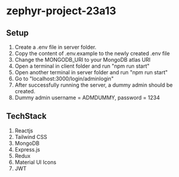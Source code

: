 # zephyr-project-23a13

## Setup

1. Create a .env file in server folder.
2. Copy the content of .env.example to the newly created .env file
3. Change the MONGODB_URI to your MongoDB atlas URI
4. Open a terminal in client folder and run "npm run start"
5. Open another terminal in server folder and run "npm run start"
6. Go to "localhost:3000/login/adminlogin"
7. After successfully running the server, a dummy admin should be created.
8. Dummy admin username = ADMDUMMY, password = 1234

## TechStack

1. Reactjs
2. Tailwind CSS
3. MongoDB
4. Express.js
5. Redux
6. Material UI Icons
7. JWT
